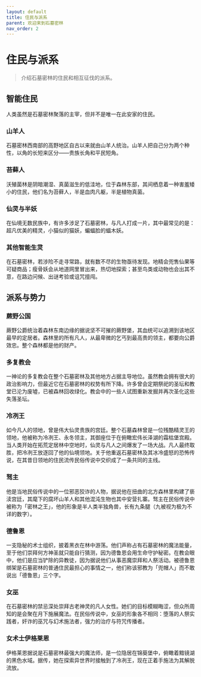 ```yaml
---
layout: default
title: 住民与派系
parent: 欢迎来到石墓密林
nav_order: 2
---
```


# 住民与派系

> 介绍石墓密林的住民和相互征伐的派系。

## 智能住民

人类虽然是石墓密林聚落的主宰，但并不是唯一在此安家的住民。

### 山羊人

石墓密林西南部的高野地区自古以来就由山羊人统治。山羊人把自己分为两个种性，以角的长短来区分——贵族长角和平民短角。

### 苔藓人

沃殖菌林是阴暗潮湿、真菌滋生的低洼地，位于森林东部，其间栖息着一种害羞矮小的住民，他们名为苔藓人，半是血肉凡躯，半是植物真菌。

### 仙灵与半妖

在仙境无数民族中，有许多涉足了石墓密林，与凡人打成一片，其中最常见的是：超凡优美的精灵，小猫似的猫妖，蝙蝠脸的蝠木妖。

### 其他智能生灵

在石墓密林，若涉险不走寻常路，就有数不尽的生物亟待发现。地精会兜售仙果等可疑商品；瘦骨妖会从地道网里冒出来，热切地探索；甚至鸟类或动物也会出其不意，在路边问候、出谜考验或诅咒擅闯。

## 派系与势力

### 蕨野公国

蕨野公爵统治着森林东南边缘的据说坚不可摧的蕨野堡，其血统可以追溯到该地区最早的定居者。森林里的所有凡人，从最卑微的乞丐到最高贵的领主，都要向公爵效忠。整个森林都是他的财产。

### 多复教会

一神论的多复教会在整个石墓密林及其他地方占据主导地位。虽然教会拥有很大的政治影响力，但最近它在石墓密林的权势有所下降。许多曾会定期祭祀的圣坛和教堂已沦为废墟，已被森林回收绿化。教会中的一些人试图重新发掘并再次圣化这些失落圣坛。

### 冷冽王

如今凡人的领地，曾是伟大仙灵贵族的宫廷。整个石墓森林曾是一位残酷精灵王的领地，他被称为冷冽王、永冬领主，其御座位于在俯瞰宏伟长泽湖的霜枯堡宫殿。当人类开始在拓荒定居林中空地时，仙灵与凡人之间爆发了一场大战。凡人最终取胜，把冷冽王放逐回了他的仙境领地。关于他重返石墓密林及其冰冷盛怒的恐怖传说，在其昔日领地的住民流传民俗传说中交织成了一条共同的主线。

### 驽主

他是当地民俗传说中的一位邪恶狡诈的人物，据说他在扭曲的北方森林里构建了亵渎宫廷，其麾下的腐坏山羊人和其他混沌生物也其中安营扎寨。驽主在民俗传说中被称为「密林之王」，他的形象是半人类半独角兽，长有九条腿（九被视为极为不详的数字）。

### 德鲁恩

一支隐秘的术士组织，披着黑衣在林中游荡。他们声称占有石墓密林的魔法能量，至于他们崇拜何方神圣就只能自行猜测，因为德鲁恩会用生命守护秘密。在教会眼中，他们是应当铲除的异教徒，因为据说他们从事恶魔崇拜和人祭活动。被德鲁恩绑架是石墓密林的普通住民最担心的事情之一，他们称该邪教为「兜帽人」而不敢说出「德鲁恩」三个字。

### 女巫

在石墓密林的禁忌深处崇拜古老神灵的凡人女性。她们的目标模糊晦涩，但众所周知的是会聚在月下施展魔法。在民俗传说中，女巫的形象各不相同：堕落的人祭实践者，奸诈的巫咒与幻术施法者，强力的治疗与符咒传播者。

### 女术士伊格莱恩

伊格莱恩据说是石墓密林最强大的魔法师，是一位隐居在锦葵堡中，俯瞰着黯镜湖的黑色水域。据传，她在探索异世界时接触到了冷冽王，现在正着手施法为其解脱流放。
